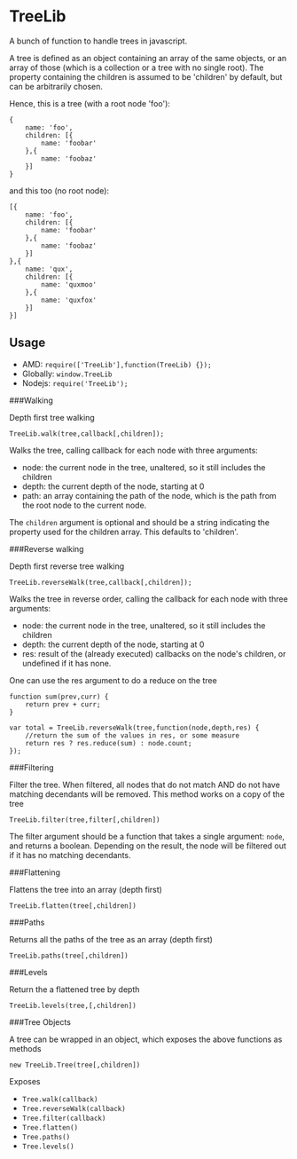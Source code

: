 TreeLib
=======

A bunch of function to handle trees in javascript.

A tree is defined as an object containing an array of the same objects, or an array of those (which is a collection or a tree with no single root). The property containing the children is assumed to be 'children' by default, but can be arbitrarily chosen.

Hence, this is a tree (with a root node 'foo'):

    {
        name: 'foo',
        children: [{
            name: 'foobar'
        },{
            name: 'foobaz'
        }]
    }

and this too (no root node):

    [{
        name: 'foo',
        children: [{
            name: 'foobar'
        },{
            name: 'foobaz'
        }]
    },{
        name: 'qux',
        children: [{
            name: 'quxmoo'
        },{
            name: 'quxfox'
        }]
    }]

Usage
-----

- AMD: `require(['TreeLib'],function(TreeLib) {});`
- Globally: `window.TreeLib`
- Nodejs: `require('TreeLib');`

###Walking

Depth first tree walking

    TreeLib.walk(tree,callback[,children]);

Walks the tree, calling callback for each node with three arguments:

- node: the current node in the tree, unaltered, so it still includes the children
- depth: the current depth of the node, starting at 0
- path: an array containing the path of the node, which is the path from the root node to the current node.

The `children` argument is optional and should be a string indicating the property used for the children array. This defaults to 'children'.

###Reverse walking

Depth first reverse tree walking

    TreeLib.reverseWalk(tree,callback[,children]);

Walks the tree in reverse order, calling the callback for each node with three arguments:

- node: the current node in the tree, unaltered, so it still includes the children
- depth: the current depth of the node, starting at 0
- res: result of the (already executed) callbacks on the node's children, or undefined if it has none.

One can use the res argument to do a reduce on the tree

    function sum(prev,curr) {
        return prev + curr;
    }

    var total = TreeLib.reverseWalk(tree,function(node,depth,res) {
        //return the sum of the values in res, or some measure
        return res ? res.reduce(sum) : node.count;
    });



###Filtering

Filter the tree. When filtered, all nodes that do not match AND do not have matching decendants will be removed. This method works on a copy of the tree

    TreeLib.filter(tree,filter[,children])

The filter argument should be a function that takes a single argument: `node`, and returns a boolean. Depending on the result, the node will be filtered out if it has no matching decendants.

###Flattening

Flattens the tree into an array (depth first)

    TreeLib.flatten(tree[,children])

###Paths

Returns all the paths of the tree as an array (depth first)

    TreeLib.paths(tree[,children])

###Levels

Return the a flattened tree by depth

    TreeLib.levels(tree,[,children])

###Tree Objects

A tree can be wrapped in an object, which exposes the above functions as methods

    new TreeLib.Tree(tree[,children])

Exposes

- `Tree.walk(callback)`
- `Tree.reverseWalk(callback)`
- `Tree.filter(callback)`
- `Tree.flatten()`
- `Tree.paths()`
- `Tree.levels()`